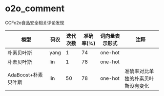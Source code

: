 # o2o_comment
CCFo2o食品安全相关评论发现

|模型|码农|迭代次数|准确率(%)|词向量表示形式|注释|
|---|---|---|---|---|---|
|朴素贝叶斯|yang|1|74|one-hot|
|朴素贝叶斯|lin|1|78|one-hot|
|AdaBoost+朴素贝叶斯|lin|50|78|one-hot|准确率对比单独的朴素贝叶斯没有变化|

